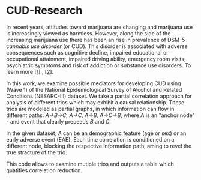 # CUD-Research

In recent years, attitudes toward marijuana are changing and marijuana use is increasingly viewed as harmless. However, along the side of the increasing marijuana use there has been an rise in prevalence of DSM-5 *cannabis use disorder* (or CUD).  This disorder is associated with adverse consequences such as cognitive decline, impaired educational or occupational attainment, impaired driving ability, emergency room visits, psychiatric symptoms and risk of addiction or substance use disorders. To learn more [[1](https://pubmed.ncbi.nlm.nih.gov/26551358/)] , [[2](https://www.sciencedirect.com/science/article/pii/S0376871613000264)].

In this work, we examine possible mediators for developing CUD using (Wave 1) of the National Epidemiological Survey of Alcohol and Related Conditions (NESARC-III) dataset. 
We take a partial correlation approach for analysis of different trios which may exhibit a causal relationship. These trios are modeled as partial graphs, in which information can flow in different paths: *A->B->C, A->C, A->B, A->C->B*, where *A* is an "anchor node" - and event that clearly preceeds *B* and *C*. 


In the given dataset, *A* can be an demographic feature (age or sex) or an early adverse event (EAE). Each time correlation is conditioned on a different node, blocking the respective information path, aming to revel the true stracture of the trio. 

This code allows to examine mutiple trios and outputs a table which quatifies correlation reduction.
